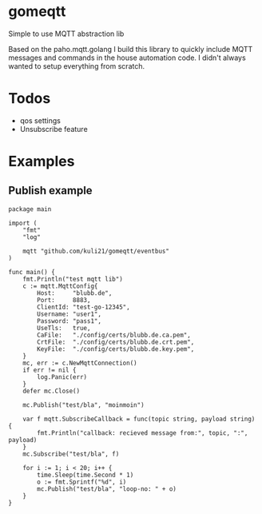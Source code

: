 # gomeqtt
Simple to use MQTT abstraction lib

Based on the paho.mqtt.golang I build this library to quickly include MQTT messages and commands in the house automation code.
I didn't always wanted to setup everything from scratch.

# Todos
- qos settings
- Unsubscribe feature


# Examples

## Publish example
```
package main

import (
	"fmt"
	"log"

	mqtt "github.com/kuli21/gomeqtt/eventbus"
)

func main() {
	fmt.Println("test mqtt lib")
	c := mqtt.MqttConfig{
		Host:     "blubb.de",
		Port:     8883,
		ClientId: "test-go-12345",
		Username: "user1",
		Password: "pass1",
		UseTls:   true,
		CaFile:   "./config/certs/blubb.de.ca.pem",
		CrtFile:  "./config/certs/blubb.de.crt.pem",
		KeyFile:  "./config/certs/blubb.de.key.pem",
	}
	mc, err := c.NewMqttConnection()
	if err != nil {
		log.Panic(err)
	}
	defer mc.Close()

	mc.Publish("test/bla", "moinmoin")

    var f mqtt.SubscribeCallback = func(topic string, payload string) {
		fmt.Println("callback: recieved message from:", topic, ":", payload)
	}
	mc.Subscribe("test/bla", f)

	for i := 1; i < 20; i++ {
		time.Sleep(time.Second * 1)
		o := fmt.Sprintf("%d", i)
		mc.Publish("test/bla", "loop-no: " + o)
	}
}

```